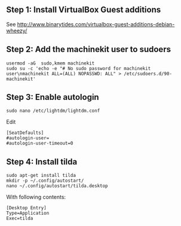 ## Step 1: Install VirtualBox Guest additions
See http://www.binarytides.com/virtualbox-guest-additions-debian-wheezy/

## Step 2: Add the machinekit user to sudoers

    usermod -aG  sudo,kmem machinekit
    sudo su -c 'echo -e "# No sudo password for machinekit user\nmachinekit ALL=(ALL) NOPASSWD: ALL" > /etc/sudoers.d/90-machinekit'

## Step 3: Enable autologin
    sudo nano /etc/lightdm/lightdm.conf
Edit

    [SeatDefaults]
    #autologin-user=
    #autologin-user-timeout=0

## Step 4: Install tilda
    sudo apt-get install tilda
    mkdir -p ~/.config/autostart/
    nano ~/.config/autostart/tilda.desktop
With following contents:

    [Desktop Entry]
    Type=Application
    Exec=tilda